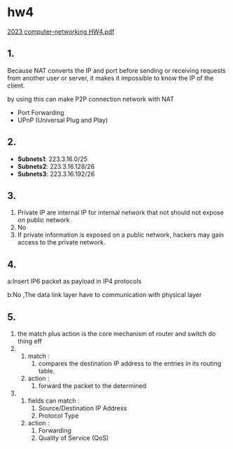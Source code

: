 # hw4

[2023 computer-networking HW4.pdf](../../assets/pdf/computer_networkingHW4.pdf)

## 1.
Because NAT converts the IP and port before sending or receiving requests from another user or server, it makes it impossible to know the IP of the client.


by using this can make P2P connection network with NAT
* Port Forwarding
* UPnP (Universal Plug and Play)

## 2.
* **Subnets1**: 223.3.16.0/25 
* **Subnets2**: 223.3.16.128/26 
* **Subnets3**: 223.3.16.192/26 

## 3.
1. Private IP are internal IP for internal network that not should not expose on public network
2. No
3. If private information is exposed on a public network, hackers may gain access to the private network.
## 4.

a:Insert IP6 packet as payload in IP4 protocols

b:No ,The data link layer have to communication with physical layer
## 5.
1. the match plus action is the core mechanism of router and switch do thing eff
2.
   1. match :
      1. compares the destination IP address to the entries in its routing table.
   2. action :
      1.  forward the packet to the determined
3.
   1. fields can match :
      1. Source/Destination IP Address
      2. Protocol Type
   2. action :
      1. Forwarding
      2. Quality of Service (QoS)
